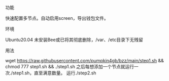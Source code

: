 
功能

快速配置多节点。自动启用screen，导出钱包文件。

环境

Ubuntu20.04
未安装Bee或已将其彻底删除，/var、/etc目录下无残留


用法

wget https://raw.githubusercontent.com/pumpkin4gb/bzz/main/step1.sh && chmod 777 step1.sh && ./step1.sh
之后每想添加一个节点就运行一次./step1.sh，直至满意数量。
运行./step2.sh
